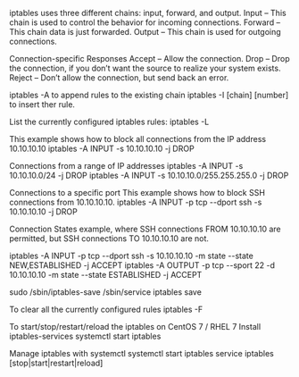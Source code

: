 iptables uses three different chains: input, forward, and output.
Input – This chain is used to control the behavior for incoming connections.
Forward – This chain data is just forwarded.
Output – This chain is used for outgoing connections.


Connection-specific Responses
Accept – Allow the connection.
Drop – Drop the connection, if you don’t want the source to realize your system exists.
Reject – Don’t allow the connection, but send back an error.

iptables -A to append rules to the existing chain
iptables -I [chain] [number]  to insert ther rule.

List the currently configured iptables rules:
iptables -L




This example shows how to block all connections from the IP address 10.10.10.10
iptables -A INPUT -s 10.10.10.10 -j DROP

Connections from a range of IP addresses
    iptables -A INPUT -s 10.10.10.0/24 -j DROP
        iptables -A INPUT -s 10.10.10.0/255.255.255.0 -j DROP

Connections to a specific port
This example shows how to block SSH connections from 10.10.10.10.
iptables -A INPUT -p tcp --dport ssh -s 10.10.10.10 -j DROP

Connection States
example, where SSH connections FROM 10.10.10.10 are permitted, but SSH connections TO 10.10.10.10 are not. 

iptables -A INPUT -p tcp --dport ssh -s 10.10.10.10 -m state --state NEW,ESTABLISHED -j ACCEPT
iptables -A OUTPUT -p tcp --sport 22 -d 10.10.10.10 -m state --state ESTABLISHED -j ACCEPT

sudo /sbin/iptables-save
    /sbin/service iptables save


To clear all the currently configured rules
    iptables -F


To start/stop/restart/reload the iptables on CentOS 7 / RHEL 7
Install iptables-services
systemctl start iptables

Manage iptables with systemctl
systemctl start iptables
service iptables [stop|start|restart|reload]
